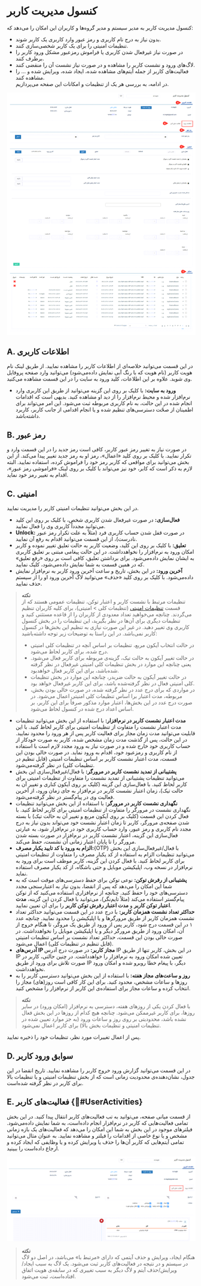 # کنسول مدیریت کاربر
کنسول مدیریت کاربر به مدیر سیستم و مدیر گروه‌ها و کاربران این امکان را می‌دهد که:<br>
- بدون نیاز به درج نام کاربری و رمز عبور وارد کاربری یک کاربر شوند.
- تنظیمات امنیتی را برای یک کاربر شخصی‌سازی کنند.
- در صورت نیاز غیرفعال شدن کاربری یا فراموش رمزعبور مشکل ورود کاربر را برطرف کنند.
- لاگ‌های ورود و نشست کاربر را مشاهده و در صورت نیاز نشست آن را منقضی کنند.
- فعالیت‌های کاربر از جمله آیتم‌های مشاهده شده، ایجاد شده، ویرایش شده و ... را مشاهده کنند.<br>
در ادامه، به بررسی هر یک از تنظیمات و امکانات این صفحه می‌پردازیم.<br>

![کنسول فحه مدیریت کاربر](./Images/user-management-console-page-2.8.7.png)

## A. اطلاعات کاربری
در این قسمت می‌توانید خلاصه‌ای از اطلاعات کاربر را مشاهده نمایید. از طریق لینک نام هویت کاربر (نام هویت که با رنگ آبی نمایش داده‌می‌شود) می‌توانید وارد صفحه پروفایل وی شوید. علاوه بر این اطلاعات، کلید ورود به سایت را در این قسمت مشاهده می‌کنید.<br>
- **ورود به سایت:**  با کلیک بر روی این گزینه می‌توانید از طریق این کاربری وارد نرم‌افزار شده و محیط نرم‌افزار را از دید او مشاهده کنید. بدیهی است که اقدامات انجام شده در این حالت، به نام کاربری مربوطه ثبت می‌شود. این امر می‌تواند برای اطمینان از صحّت دسترسی‌های تنظیم شده و یا انجام اقدامی از جانب کاربر، کاربرد داشته‌باشد.<br>

## B. رمز عبور
در صورت نیاز به تغییر رمز عبور کاربر، کافی است رمز جدید را در این قسمت وارد و تکرار نمایید. با کلیک بر روی کلید «اعمال»، رمز او به رمز جدید تغییر پیدا می‌کند. از این بخش می‌توانید برای مواقعی که کاربر رمز خود را فراموش کرده، استفاده نمایید. البته لازم به ذکر است که کابر، خود نیز می‌تواند با کلیک بر روی لینک «فراموشی رمز عبور»، اقدام به تغییر رمز خود نماید.<br>

## C. امنیتی
در این بخش می‌توانید تنظیمات امنیتی کاربر را مدیریت نمایید.<br>
- **فعال‌سازی:** در صورت غیرفعال شدن کاربری شخص، با کلیک بر روی این کلید می‌توانید مجدداً کاربری وی را فعال نمایید.
- **Unlock:** در صورت قفل شدن حساب کاربری فرد (مثلاً به علت تکرار رمز عبور نادرست)، از این قسمت می‌توانید اقدام به رفع آن نمایید.
- **تعلیق:** با کلیک بر روی این کلید، وضعیت کاربر به حالت تعلیق تغییر نموده و کاربر امکان ورود به نرم‌افزار را نخواهد‌داشت. در این حالت پیغامی مبتنی بر تعلیق کاربری به ایشان نمایش داده‌می‌شود.
برای برداشتن تعلیق، کافی است بر روی «رفع تعلیق» که در همین قسمت به شما نمایش داده‌می‌شود، کلیک نمایید.
- **آخرین ورود:** در این بخش، تاریخ و ساعت آخرین ورود کاربر به نرم‌افزار نمایش داده‌می‌شود. با کلیک بر روی کلید «حذف» می‌توانید لاگ آخرین ورود او را از سیستم حذف نمایید.<br>

> **نکته**<br>
> تنظیمات مرتبط با نشست کاربر و اعتبار توکن، تنظیمات عمومی هستند که از قسمت [تنظیمات امنیتی](https://github.com/1stco/PayamGostarDocs/blob/master/Help/Settings/General-settings/security/securitySetting-2.8.7.md) (تنظیمات کلی > امنیتی)، برای کلیه کاربران تنظیم می‌گردند. چنانچه می‌خواهید تعداد معدودی از کاربران را از قاعده مستثنی کنید و تنظیمات دیگری برای آن‌ها در نظر بگیرید، این تنظیمات را در بخش کنسول کاربری وی تغییر دهید. در غیر این صورت نیازی به تنظیم این بخش‌ها در کنسول کاربر نمی‌باشد. در این راستا به توضیحات زیر توجه داشته‌باشید:<br>
> - در حالت انتخاب آیکون مربع، تنظیمات بر اساس آنچه در تنظیمات کلی امنیتی درج شده، برای کاربر لحاظ می‌شود.
> - در حالت تغییر آیکون به حالت تیک، گزینه‌ی مربوطه برای کاربر فعال می‌شود. یعنی چنانچه این موارد در بخش تنظیمات کلی امنیتی غیرفعال در نظر گرفته شده‌باشد، برای این کاربر فعال خواهدبود.
> - در حالت تغییر آیکون به حالت ضربدر، چنانچه این موارد در بخش تنظیمات کلی امنیتی فعال در نظر گرفته‌شده باشد، برای این کاربر غیرفعال خواهد بود.
> - در مواردی که برای درج عدد در نظر گرفته شده، در صورت خالی بودن بخش، مربوطه، مدت اعتبار برا اساس تنظیمات کلی امنیتی اعمال می‌شود. در صورت درج عدد در این بخش‌ها، اعتبار موارد مذکور صرفاً برای این کاربر، بر اساس اعداد درج شده در کنسول لحاظ می‌شود.<br>

- **مدت اعتبار نشست کاربر در نرم‌افزار:** با استفاده از این بخش می‌توانید تنظیمات مدت اعتبار نشست را متفاوت از تنظیمات امنیتی برای کاربر لحاظ کنید. با این قابلیت می‌توانید مدت زمان مجاز برای فعالیت کاربر پس از هر ورود را محدود نمایید. در این حالت،‌ پس از گذشت مدت زمان مشخص شده، کاربر به صورت خودکار از حساب کاربری خود خارج شده و در صورت نیاز به ورود مجدد لازم است  با استفاده از نام کاربری و رمزعبود خود، اقدام به ورود نماید. در صورت خالی بودن این قسمت، مدت اعتبار نشست کاربر بر اساس تنظیمات امنیتی (قابل تنظیم در تنظیمات کلی) در نظر گرفته‌می‌شود.
- **پشتیبانی از تمدید نشست کاربر در مرورگر:** با فعال/غیرفعال‌سازی این بخش می‌توانید تنظیمات پشتیبانی از تمدید نشست را متفاوت از تنظیمات امنیتی برای کاربر لحاظ کنید. با فعال‌سازی این گزینه (کلیک بر روی آیکون کناری و تغییر آن به حالت تیک)، زمان اعتبار نشست کاربر در نرم‌افزار به جای زمان ورود، از آخرین فعالیت وی در پیام‌گستر در نظر گرفته‌می‌شود. 
- **نگهداری نشست کاربر در مرورگر:** با استفاده از این بخش می‌توانید تنظیمات نگهداری نشست در مرورگر را متفاوت از تنظیمات امنیتی برای کاربر لحاظ کنید. با فعال کردن این قسمت (کلیک بر روی آیکون مربع و تغییر آن به حالت تیک) با بسته شدن صفحه‌ی مرورگر، کاربر تا زمان اعتبار نشست خود می‌تواند بدون نیاز به درج مجدد نام کاربری و رمز عبور، وارد حساب کاربری خود در نرم‌افزار شود. به عبارتی فعال‌سازی این گزینه، اعتبار نشست کاربر در نرم‌افزار در صورت بسته شدن مرورگر را تا پایان اعتبار زمانی آن نشست، حفظ می‌کند.
- **الزام به ورود با کد تایید یکبار مصرف:**{OTP} با فعال/غیرفعال‌سازی این بخش می‌توانید تنظیمات الزام به استفاده از کد یکبار مصرف را متفاوت از تنظیمات امنیتی برای کاربر لحاظ کنید. با فعال کردن این گزینه، کاربر موظف است برای ورود به نرم‌افزار در نسخه وب، اپلیکیشن موبایل و حتی باشگاه، از کد یکبار مصرف استفاده نماید.
- **پشتیبانی از رفرش توکن:** نوعی توکن برای حفظ دسترسی‌های موقت است که به شما این امکان را می‌دهد که پس از انقضا، بدون نیاز به اعتبارسنجی مجدد دسترسی‌های خود را حفظ کنید. چنانچه از نرم‌افزاری استفاده می‌کنید که از توکن پیام‌گستر استفاده می‌کند (مثلاً تایم‌نگر)، می‌توانید با فعال کردن این گزینه، **مدت اعتبار توکن کاربر** و **مدت اعتبار رفرش توکن کاربر** را برای آن تعیین نمایید.
- **حداکثر تعداد نشست همزمان کاربر:** با درج عدد در این قسمت می‌توانید حداکثر تعداد نشست همزمان کاربر از طریق مرورگرها و یا اپلیکیشن را محدود نمایید. چنانچه عدد ۱ در این قسمت درج شود، کاربر پس از ورود از طریق یک مروگر، تا هنگام خروج از آن، امکان ورود از طریق مرورگر دیگر و یا اپلیکیشن موبایل را نخواهد‌داشت. در صورت خالی بودن این قسمت، حداکثر تعداد نشست بر اساس تنظیمات امنیتی (قابل تنظیم در تنظیمات کلی) اعمال می‌شود.
- **آدرس‌های IP مجاز کاربر:** در صورت درج آدرس IP در این بخش، کاربر تنها از طریق IP تعیین شده امکان ورود به نرم‌افزار را خواهد‌داشت. در چنین حالتی، کاربر در صورت تلاش برای ورود از طریق IP دیگر، با پیغام خطا روبرو شده و امکان ورود نخواهد‌داشت.
- **روز و ساعت‌های مجاز هفته:** با استفاده از این بخش می‌توانید دسترسی کاربر را به روزها و ساعات مشخص، محدود کنید. برای این کار کافی است روز(های) مجاز را انتخاب کرده و ساعات مجاز برای استفاده‌ی این کاربر از نرم‌افزار را مشخص کنید.<br>

 > **نکته**<br>
 > با فعال کردن یکی از روزهای هفته، دسترسی به نرم‌افزار (امکان ورود) در سایر روزها، برای کاربر غیرممکن می‌شود. چنانچه هیچ کدام از روزها در این بخش فعال نشده باشد، محدودیتی بر روی روز و ساعات ورود (به جز موارد تعیین شده در تنظیمات امنیتی و تنظیمات بخش بالا) برای کاربر اعمال نمی‌شود.<br>

پس از اعمال تغییرات مورد نظر، تنظیمات خود را ذخیره نمایید.<br>

## D. سوابق ورود کاربر
در این قسمت می‌توانید گزارش ورود خروج کاربر را مشاهده نمایید. تاریخ انقضا در این جدول، نشان‌دهنده‌ی محدودیت زمانی‌ است که از بخش تنظیمات امنیتی و یا تنظیمات بالا برای کاربر در نظر گرفته شده‌است.<br>

## E. فعالیت‌های کاربر {#َUserActivities}
از قسمت میانی صفحه، می‌توانید به تب فعالیت‌های کاربر انتقال پیدا کنید. در این بخش تمامی فعالیت‌هایی که کاربر در نرم‌افزار انجام داده‌است، به شما نمایش داده‌می‌شود. فیلترهای موجود در این بخش به شما این امکان را می‌دهد که فعالیت‌های یک بازه زمانی مشخص و یا نوع خاصی از اقدامات را فیلتر و مشاهده نمایید. به عنوان مثال می‌توانید تمامی آیتم‌هایی که کاربر آن‌ها را حذف یا ویرایش کرده و یا وظایفی که ایجاد کرده و ارجاع داده‌است را ببینید.<br>

![فعالیت‌های کاربر](./Images/user-activities-2.8.7.png)

> **نکته**<br>
> هنگام ایجاد، ویرایش و حذف آیتمی که دارای «مرتبط با» می‌باشد، در اصل دو لاگ در سیستم و در نتیجه در فعالیت‌های کاربر ثبت می‌شود. یک لاگ به سبب ایجاد/ویرایش/حذف آیتم و لاگ دیگر به سبب تغییری که در سابقه‌ی هویت اتفاق افتاده‌است، ثبت می‌شود. <br>